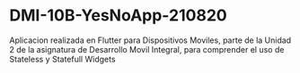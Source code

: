# DMI-10B-YesNoApp-210820
Aplicacion realizada en Flutter para Dispositivos Moviles, parte de la Unidad 2 de la asignatura de Desarrollo Movil Integral, para comprender el uso de Stateless y Statefull Widgets
